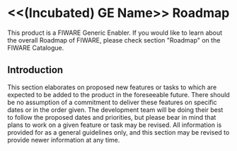 # <<(Incubated) GE Name>> Roadmap

This product is a FIWARE Generic Enabler. If you would like to learn about the
overall Roadmap of FIWARE, please check section "Roadmap" on the FIWARE
Catalogue.

## Introduction

This section elaborates on proposed new features or tasks to which are expected
to be added to the product in the foreseeable future. There should be no
assumption of a commitment to deliver these features on specific dates or in the
order given. The development team will be doing their best to follow the
proposed dates and priorities, but please bear in mind that plans to work on a
given feature or task may be revised. All information is provided for as a
general guidelines only, and this section may be revised to provide newer
information at any time.

##
